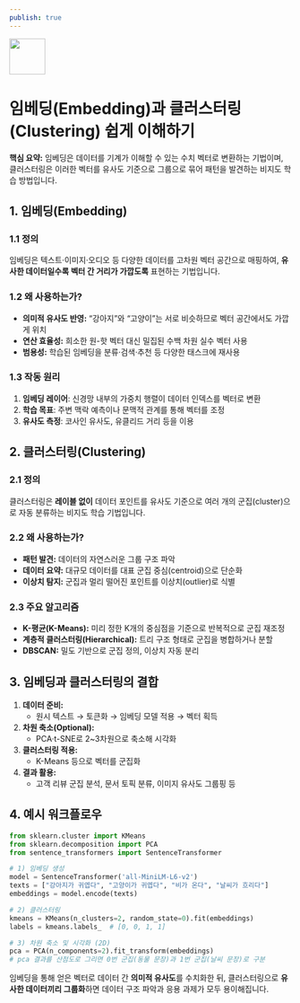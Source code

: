 ```yaml
---
publish: true
---
```


<img src="https://r2cdn.perplexity.ai/pplx-full-logo-primary-dark%402x.png" style="height:64px;margin-right:32px"/>

# 임베딩(Embedding)과 클러스터링(Clustering) 쉽게 이해하기

**핵심 요약:**
임베딩은 데이터를 기계가 이해할 수 있는 수치 벡터로 변환하는 기법이며, 클러스터링은 이러한 벡터를 유사도 기준으로 그룹으로 묶어 패턴을 발견하는 비지도 학습 방법입니다.

## 1. 임베딩(Embedding)

### 1.1 정의

임베딩은 텍스트·이미지·오디오 등 다양한 데이터를 고차원 벡터 공간으로 매핑하여, **유사한 데이터일수록 벡터 간 거리가 가깝도록** 표현하는 기법입니다.

### 1.2 왜 사용하는가?

- **의미적 유사도 반영:** “강아지”와 “고양이”는 서로 비슷하므로 벡터 공간에서도 가깝게 위치
- **연산 효율성:** 희소한 원-핫 벡터 대신 밀집된 수백 차원 실수 벡터 사용
- **범용성:** 학습된 임베딩을 분류·검색·추천 등 다양한 태스크에 재사용


### 1.3 작동 원리

1. **임베딩 레이어**: 신경망 내부의 가중치 행렬이 데이터 인덱스를 벡터로 변환
2. **학습 목표**: 주변 맥락 예측이나 문맥적 관계를 통해 벡터를 조정
3. **유사도 측정**: 코사인 유사도, 유클리드 거리 등을 이용

## 2. 클러스터링(Clustering)

### 2.1 정의

클러스터링은 **레이블 없이** 데이터 포인트를 유사도 기준으로 여러 개의 군집(cluster)으로 자동 분류하는 비지도 학습 기법입니다.

### 2.2 왜 사용하는가?

- **패턴 발견:** 데이터의 자연스러운 그룹 구조 파악
- **데이터 요약:** 대규모 데이터를 대표 군집 중심(centroid)으로 단순화
- **이상치 탐지:** 군집과 멀리 떨어진 포인트를 이상치(outlier)로 식별


### 2.3 주요 알고리즘

- **K-평균(K-Means):** 미리 정한 K개의 중심점을 기준으로 반복적으로 군집 재조정
- **계층적 클러스터링(Hierarchical):** 트리 구조 형태로 군집을 병합하거나 분할
- **DBSCAN:** 밀도 기반으로 군집 정의, 이상치 자동 분리


## 3. 임베딩과 클러스터링의 결합

1. **데이터 준비:**
    - 원시 텍스트 → 토큰화 → 임베딩 모델 적용 → 벡터 획득
2. **차원 축소(Optional):**
    - PCA·t-SNE로 2~3차원으로 축소해 시각화
3. **클러스터링 적용:**
    - K-Means 등으로 벡터를 군집화
4. **결과 활용:**
    - 고객 리뷰 군집 분석, 문서 토픽 분류, 이미지 유사도 그룹핑 등

## 4. 예시 워크플로우

```python
from sklearn.cluster import KMeans
from sklearn.decomposition import PCA
from sentence_transformers import SentenceTransformer

# 1) 임베딩 생성
model = SentenceTransformer('all-MiniLM-L6-v2')
texts = ["강아지가 귀엽다", "고양이가 귀엽다", "비가 온다", "날씨가 흐리다"]
embeddings = model.encode(texts)

# 2) 클러스터링
kmeans = KMeans(n_clusters=2, random_state=0).fit(embeddings)
labels = kmeans.labels_  # [0, 0, 1, 1]

# 3) 차원 축소 및 시각화 (2D)
pca = PCA(n_components=2).fit_transform(embeddings)
# pca 결과를 산점도로 그리면 0번 군집(동물 문장)과 1번 군집(날씨 문장)로 구분
```

임베딩을 통해 얻은 벡터로 데이터 간 **의미적 유사도**를 수치화한 뒤, 클러스터링으로 **유사한 데이터끼리 그룹화**하면 데이터 구조 파악과 응용 과제가 모두 용이해집니다.

